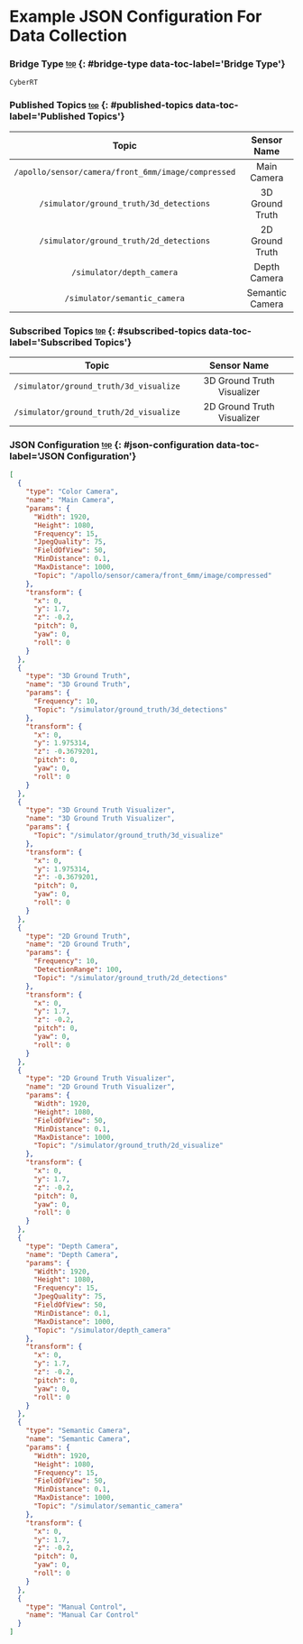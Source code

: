 # <a name="top"></a>Example JSON Configuration For Data Collection


### Bridge Type <sub><sup>[top](#top)</sup></sub> {: #bridge-type data-toc-label='Bridge Type'}

`CyberRT`

### Published Topics <sub><sup>[top](#top)</sup></sub> {: #published-topics data-toc-label='Published Topics'}

|Topic|Sensor Name|
|:-:|:-:|
|`/apollo/sensor/camera/front_6mm/image/compressed`|Main Camera|
|`/simulator/ground_truth/3d_detections`|3D Ground Truth|
|`/simulator/ground_truth/2d_detections`|2D Ground Truth|
|`/simulator/depth_camera`|Depth Camera|
|`/simulator/semantic_camera`|Semantic Camera|

### Subscribed Topics <sub><sup>[top](#top)</sup></sub> {: #subscribed-topics data-toc-label='Subscribed Topics'}

|Topic|Sensor Name|
|:-:|:-:|
|`/simulator/ground_truth/3d_visualize`|3D Ground Truth Visualizer|
|`/simulator/ground_truth/2d_visualize`|2D Ground Truth Visualizer|

### JSON Configuration <sub><sup>[top](#top)</sup></sub> {: #json-configuration data-toc-label='JSON Configuration'}

```JSON
[
  {
    "type": "Color Camera",
    "name": "Main Camera",
    "params": {
      "Width": 1920,
      "Height": 1080,
      "Frequency": 15,
      "JpegQuality": 75,
      "FieldOfView": 50,
      "MinDistance": 0.1,
      "MaxDistance": 1000,
      "Topic": "/apollo/sensor/camera/front_6mm/image/compressed"
    },
    "transform": {
      "x": 0,
      "y": 1.7,
      "z": -0.2,
      "pitch": 0,
      "yaw": 0,
      "roll": 0
    }
  },
  {
	"type": "3D Ground Truth",
	"name": "3D Ground Truth",
	"params": {
	  "Frequency": 10,
	  "Topic": "/simulator/ground_truth/3d_detections"
	},
	"transform": {
	  "x": 0,
	  "y": 1.975314,
	  "z": -0.3679201,
	  "pitch": 0,
      "yaw": 0,
      "roll": 0
	}
  },
  {
	"type": "3D Ground Truth Visualizer",
	"name": "3D Ground Truth Visualizer",
	"params": {
	  "Topic": "/simulator/ground_truth/3d_visualize"
	},
	"transform": {
	  "x": 0,
	  "y": 1.975314,
	  "z": -0.3679201,
	  "pitch": 0,
      "yaw": 0,
      "roll": 0
	}
  },
  {
	"type": "2D Ground Truth",
	"name": "2D Ground Truth",
	"params": {
	  "Frequency": 10,
	  "DetectionRange": 100,
	  "Topic": "/simulator/ground_truth/2d_detections"
	},
	"transform": {
	  "x": 0,
	  "y": 1.7,
	  "z": -0.2,
	  "pitch": 0,
      "yaw": 0,
      "roll": 0
	}
  },
  {
    "type": "2D Ground Truth Visualizer",
    "name": "2D Ground Truth Visualizer",
    "params": {
      "Width": 1920,
      "Height": 1080,
      "FieldOfView": 50,
      "MinDistance": 0.1,
      "MaxDistance": 1000,
      "Topic": "/simulator/ground_truth/2d_visualize"
    },
    "transform": {
      "x": 0,
      "y": 1.7,
      "z": -0.2,
      "pitch": 0,
      "yaw": 0,
      "roll": 0
    }
  },
  {
    "type": "Depth Camera",
    "name": "Depth Camera",
    "params": {
      "Width": 1920,
      "Height": 1080,
      "Frequency": 15,
      "JpegQuality": 75,
      "FieldOfView": 50,
      "MinDistance": 0.1,
      "MaxDistance": 1000,
      "Topic": "/simulator/depth_camera"
    },
    "transform": {
      "x": 0,
      "y": 1.7,
      "z": -0.2,
      "pitch": 0,
      "yaw": 0,
      "roll": 0
    }
  },
  {
    "type": "Semantic Camera",
    "name": "Semantic Camera",
    "params": {
      "Width": 1920,
      "Height": 1080,
      "Frequency": 15,
      "FieldOfView": 50,
      "MinDistance": 0.1,
      "MaxDistance": 1000,
      "Topic": "/simulator/semantic_camera"
    },
    "transform": {
      "x": 0,
      "y": 1.7,
      "z": -0.2,
      "pitch": 0,
      "yaw": 0,
      "roll": 0
    }
  },
  {
    "type": "Manual Control",
    "name": "Manual Car Control"
  }
]
```
